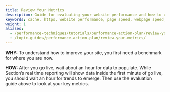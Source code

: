 ```yaml
---
title: Review Your Metrics
description: Guide for evaluating your website performance and how to use Section to make improvements.
keywords: cache, https, website performance, page speed, webpage speed, website security, content delivery network, CDN
weight: 1
aliases:
  - /performance-techniques/tutorials/performance-action-plan/review-your-metrics/
  - /topic-guides/performance-action-plan/review-your-metrics/
---
```

**WHY:** To understand how to improve your site, you first need a benchmark for where you are now.

**HOW:** After you go live, wait about an hour for data to populate.  While Section’s real time reporting will show data inside the first minute of go live, you should wait an hour for trends to emerge. Then use the evaluation guide above to look at your key metrics.
